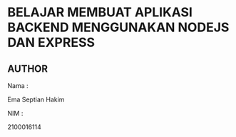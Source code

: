 # BELAJAR MEMBUAT APLIKASI BACKEND MENGGUNAKAN NODEJS DAN EXPRESS

## AUTHOR

Nama :

Ema Septian Hakim

NIM :

2100016114
